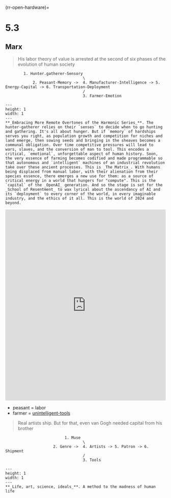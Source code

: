 (rr-open-hardware)=
# 5.3
 
## Marx

>  His labor theory of value is arrested at the second of six phases of the evolution of human society

            1. Hunter.gatherer-Sensory
                                      \
                2. Peasant-Memory ->  4. Manufacturer-Intelligence -> 5. Energy-Capital -> 6. Transportation-Deployment
                                      /
                                      3. Farmer-Emotion


```{figure} ../../figures/blanche.png
---
height: 1
width: 1
---
**_Embracing More Remote Overtones of the Harmonic Series_**. The hunter-gatherer relies on their `senses` to decide when to go hunting and gathering. It's all about hunger. But if `memory` of hardships serves you right, as population growth and competition for niches and land emerge, then sowing seeds and bringing in the sheaves becomes a communal obligation. Over time competitive pressures will lead to wars, slaves, and the conversion of man to tool. This encodes a critical, `emotional`, unforgettable aspect of human history. Soon, the very essence of farming becomes codified and made programmable so that autonomous and `intelligent` machines of an industrial revolution take over these ancient processes. This is _The Matrix_. With humans being displaced from manual labor, with their alienation from their species essence, there emerges a new use for them: as a source of critical energy in a world that hungers for "compute". This is the `capital` of the _OpenAI_ generation. And so the stage is set for the _School of Resentment_ to wax lyrical about the ascendancy of AI and its `deployment` to every corner of the world, in every imaginable industry, and the ethics of it all. This is the world of 2024 and beyond.
`````



<iframe src="https://abikesa.github.io/uganda/" width="100%" height="600px" style="border:none;"></iframe>

- peasant = labor
- farmer = [unintelligent-tools](https://abikesa.github.io/means/)

>  Real artists ship. But for that, even van Gogh needed capital from his brother
 
                              1. Muse
                                      \
                         2. Genre ->  4. Artists -> 5. Patron -> 6. Shipment
                                      /
                                      3. Tools


```{figure} ../../figures/blanche.png
---
height: 1
width: 1
---
**_Life, art, science, ideals_**. A method to the madness of human life
`````